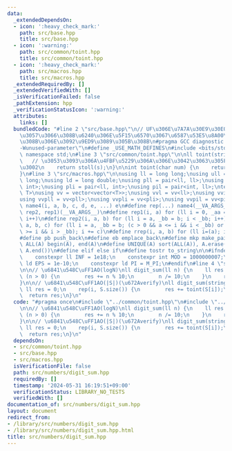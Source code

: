 ```yaml
---
data:
  _extendedDependsOn:
  - icon: ':heavy_check_mark:'
    path: src/base.hpp
    title: src/base.hpp
  - icon: ':warning:'
    path: src/common/toint.hpp
    title: src/common/toint.hpp
  - icon: ':heavy_check_mark:'
    path: src/macros.hpp
    title: src/macros.hpp
  _extendedRequiredBy: []
  _extendedVerifiedWith: []
  _isVerificationFailed: false
  _pathExtension: hpp
  _verificationStatusIcon: ':warning:'
  attributes:
    links: []
  bundledCode: "#line 2 \"src/base.hpp\"\n// UF\u306E\u7A7A\u30E9\u30E0\u30C0\u6E21\
    \u3057\u3066\u308B\u6240\u306E\u5F15\u6570\u3067\u6587\u53E5\u8A00\u308F\u308C\
    \u308B\u306E\u3092\u9ED9\u3089\u305B\u308B\n#pragma GCC diagnostic ignored \"\
    -Wunused-parameter\"\n#define _USE_MATH_DEFINES\n#include <bits/stdc++.h>\nusing\
    \ namespace std;\n#line 3 \"src/common/toint.hpp\"\n\nll toint(string s) {\n \
    \   // \u3053\u3093\u306A\u4FBF\u5229\u306A\u306E\u3042\u3063\u305F\u308F\u2026\
    \u3002\n    return stoll(s);\n}\n\nint toint(char num) {\n    return num - '0';\n\
    }\n#line 3 \"src/macros.hpp\"\n\nusing ll = long long;\nusing ull = unsigned long\
    \ long;\nusing ld = long double;\nusing pll = pair<ll, ll>;\nusing pii = pair<int,\
    \ int>;\nusing pli = pair<ll, int>;\nusing pil = pair<int, ll>;\ntemplate<typename\
    \ T>\nusing vv = vector<vector<T>>;\nusing vvl = vv<ll>;\nusing vvi = vv<int>;\n\
    using vvpll = vv<pll>;\nusing vvpli = vv<pli>;\nusing vvpil = vv<pil>;\n#define\
    \ name4(i, a, b, c, d, e, ...) e\n#define rep(...) name4(__VA_ARGS__, rep4, rep3,\
    \ rep2, rep1)(__VA_ARGS__)\n#define rep1(i, a) for (ll i = 0, _aa = a; i < _aa;\
    \ i++)\n#define rep2(i, a, b) for (ll i = a, _bb = b; i < _bb; i++)\n#define rep3(i,\
    \ a, b, c) for (ll i = a, _bb = b; (c > 0 && a <= i && i < _bb) or (c < 0 && a\
    \ >= i && i > _bb); i += c)\n#define rrep(i, a, b) for (ll i=(a); i>(b); i--)\n\
    #define pb push_back\n#define eb emplace_back\n#define mkp make_pair\n#define\
    \ ALL(A) begin(A), end(A)\n#define UNIQUE(A) sort(ALL(A)), A.erase(unique(ALL(A)),\
    \ A.end())\n#define elif else if\n#define tostr to_string\n\n#ifndef CONSTANTS\n\
    \    constexpr ll INF = 1e18;\n    constexpr int MOD = 1000000007;\n    constexpr\
    \ ld EPS = 1e-10;\n    constexpr ld PI = M_PI;\n#endif\n#line 4 \"src/numbers/digit_sum.hpp\"\
    \n\n// \u6841\u548C\uFF1AO(logN)\nll digit_sum(ll n) {\n    ll res = 0;\n    while\
    \ (n > 0) {\n        res += n % 10;\n        n /= 10;\n    }\n    return res;\n\
    }\n\n// \u6841\u548C\uFF1AO(|S|)(\u672Averify)\nll digit_sum(string S) {\n   \
    \ ll res = 0;\n    rep(i, S.size()) {\n        res += toint(S[i]);\n    }\n  \
    \  return res;\n}\n"
  code: "#pragma once\n#include \"../common/toint.hpp\"\n#include \"../macros.hpp\"\
    \n\n// \u6841\u548C\uFF1AO(logN)\nll digit_sum(ll n) {\n    ll res = 0;\n    while\
    \ (n > 0) {\n        res += n % 10;\n        n /= 10;\n    }\n    return res;\n\
    }\n\n// \u6841\u548C\uFF1AO(|S|)(\u672Averify)\nll digit_sum(string S) {\n   \
    \ ll res = 0;\n    rep(i, S.size()) {\n        res += toint(S[i]);\n    }\n  \
    \  return res;\n}\n"
  dependsOn:
  - src/common/toint.hpp
  - src/base.hpp
  - src/macros.hpp
  isVerificationFile: false
  path: src/numbers/digit_sum.hpp
  requiredBy: []
  timestamp: '2024-05-31 16:19:51+09:00'
  verificationStatus: LIBRARY_NO_TESTS
  verifiedWith: []
documentation_of: src/numbers/digit_sum.hpp
layout: document
redirect_from:
- /library/src/numbers/digit_sum.hpp
- /library/src/numbers/digit_sum.hpp.html
title: src/numbers/digit_sum.hpp
---
```

